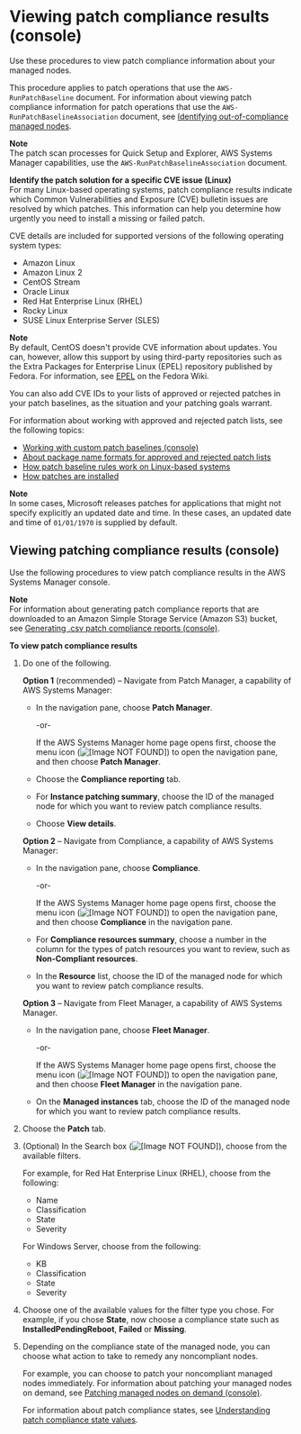 # Viewing patch compliance results \(console\)<a name="viewing-patch-compliance-results"></a>

Use these procedures to view patch compliance information about your managed nodes\.

This procedure applies to patch operations that use the `AWS-RunPatchBaseline` document\. For information about viewing patch compliance information for patch operations that use the `AWS-RunPatchBaselineAssociation` document, see [Identifying out\-of\-compliance managed nodes](patch-compliance-identify.md)\.

**Note**  
The patch scan processes for Quick Setup and Explorer, AWS Systems Manager capabilities, use the `AWS-RunPatchBaselineAssociation` document\.

**Identify the patch solution for a specific CVE issue \(Linux\)**  
For many Linux\-based operating systems, patch compliance results indicate which Common Vulnerabilities and Exposure \(CVE\) bulletin issues are resolved by which patches\. This information can help you determine how urgently you need to install a missing or failed patch\.

CVE details are included for supported versions of the following operating system types:
+ Amazon Linux
+ Amazon Linux 2
+ CentOS Stream
+ Oracle Linux
+ Red Hat Enterprise Linux \(RHEL\)
+ Rocky Linux
+ SUSE Linux Enterprise Server \(SLES\)

**Note**  
By default, CentOS doesn't provide CVE information about updates\. You can, however, allow this support by using third\-party repositories such as the Extra Packages for Enterprise Linux \(EPEL\) repository published by Fedora\. For information, see [EPEL](https://fedoraproject.org/wiki/EPEL) on the Fedora Wiki\.

You can also add CVE IDs to your lists of approved or rejected patches in your patch baselines, as the situation and your patching goals warrant\.

For information about working with approved and rejected patch lists, see the following topics:
+ [Working with custom patch baselines \(console\)](sysman-patch-baseline-console.md)
+ [About package name formats for approved and rejected patch lists](patch-manager-approved-rejected-package-name-formats.md)
+ [How patch baseline rules work on Linux\-based systems](patch-manager-how-it-works-linux-rules.md)
+ [How patches are installed](patch-manager-how-it-works-installation.md)

**Note**  
In some cases, Microsoft releases patches for applications that might not specify explicitly an updated date and time\. In these cases, an updated date and time of `01/01/1970` is supplied by default\.

## Viewing patching compliance results \(console\)<a name="viewing-patch-compliance-results-console"></a>

Use the following procedures to view patch compliance results in the AWS Systems Manager console\. 

**Note**  
For information about generating patch compliance reports that are downloaded to an Amazon Simple Storage Service \(Amazon S3\) bucket, see [Generating \.csv patch compliance reports \(console\)](patch-compliance-reports-to-s3.md)\.

**To view patch compliance results**

1. Do one of the following\.

   **Option 1** \(recommended\) – Navigate from Patch Manager, a capability of AWS Systems Manager:
   + In the navigation pane, choose **Patch Manager**\.

     \-or\-

     If the AWS Systems Manager home page opens first, choose the menu icon \(![\[Image NOT FOUND\]](http://docs.aws.amazon.com/systems-manager/latest/userguide/images/menu-icon-small.png)\) to open the navigation pane, and then choose **Patch Manager**\.
   + Choose the **Compliance reporting** tab\.
   + For **Instance patching summary**, choose the ID of the managed node for which you want to review patch compliance results\.
   + Choose **View details**\.

   **Option 2** – Navigate from Compliance, a capability of AWS Systems Manager:
   + In the navigation pane, choose **Compliance**\.

     \-or\-

     If the AWS Systems Manager home page opens first, choose the menu icon \(![\[Image NOT FOUND\]](http://docs.aws.amazon.com/systems-manager/latest/userguide/images/menu-icon-small.png)\) to open the navigation pane, and then choose **Compliance** in the navigation pane\.
   + For **Compliance resources summary**, choose a number in the column for the types of patch resources you want to review, such as **Non\-Compliant resources**\.
   + In the **Resource** list, choose the ID of the managed node for which you want to review patch compliance results\.

   **Option 3** – Navigate from Fleet Manager, a capability of AWS Systems Manager\.
   + In the navigation pane, choose **Fleet Manager**\.

     \-or\-

     If the AWS Systems Manager home page opens first, choose the menu icon \(![\[Image NOT FOUND\]](http://docs.aws.amazon.com/systems-manager/latest/userguide/images/menu-icon-small.png)\) to open the navigation pane, and then choose **Fleet Manager** in the navigation pane\.
   + On the **Managed instances** tab, choose the ID of the managed node for which you want to review patch compliance results\.

1. Choose the **Patch** tab\.

1. \(Optional\) In the Search box \(![\[Image NOT FOUND\]](http://docs.aws.amazon.com/systems-manager/latest/userguide/images/search-icon.png)\), choose from the available filters\.

   For example, for Red Hat Enterprise Linux \(RHEL\), choose from the following:
   + Name
   + Classification
   + State
   + Severity

    For Windows Server, choose from the following:
   + KB
   + Classification
   + State
   + Severity

1. Choose one of the available values for the filter type you chose\. For example, if you chose **State**, now choose a compliance state such as **InstalledPendingReboot**, **Failed** or **Missing**\.

1. Depending on the compliance state of the managed node, you can choose what action to take to remedy any noncompliant nodes\.

   For example, you can choose to patch your noncompliant managed nodes immediately\. For information about patching your managed nodes on demand, see [Patching managed nodes on demand \(console\)](patch-on-demand.md)\.

   For information about patch compliance states, see [Understanding patch compliance state values](about-patch-compliance-states.md)\.